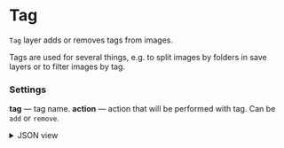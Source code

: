 # Tag

`Tag` layer adds or removes tags from images.

Tags are used for several things, e.g. to split images by folders in save layers or to filter images by tag.

### Settings

**tag** — tag name.
**action** — action that will be performed with tag. Can be `add` or `remove`.

<details>
  <summary>JSON view</summary>

```json
{
  "action": "tag",
  "src": ["$data_1"],
  "dst": "$tag_2",
  "settings": {
    "tag": "car",
    "action": "add"
  }
}
```

</details>
